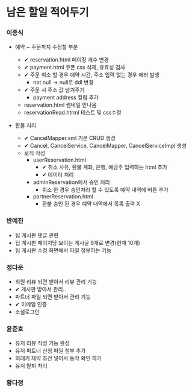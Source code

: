 # 남은 할일 적어두기

### 이종식
- 예약 ~ 주문까지 수정할 부분
    - ✔ reservation.html 페이징 개수 변경
    - ✔ payment.html 쿠폰 css 삭제, 유효성 검사
    - ✔ 주문 취소 할 경우 예약 시간, 주소 입력 없는 경우 에러 발생
        - not null -> null로 ddl 변경
    - ✔ 주문 시 주소 값 넘겨주기
        - payment address 컬럼 추가
    - reservation.html 썸네일 안나옴
    - reservationRead.htrml 테스트 및 css수정

- 환불 처리
    - ✔ CancelMapper.xml 기본 CRUD 생성
    - ✔ Cancel, CancelService, CancelMapper, CancelServiceImpl 생성
    - 로직 작성
        - userReservation.html
            - ✔ 취소 사유, 환불 계좌, 은행, 예금주 입력하는 html 추가
            - ✔ 데이터 처리
        - adminReservation에서 승인 처리 
            - 취소 한 경우 승인처리 할 수 있도록 예약 내역에 버튼 추가
        - partnerReservation.html
            - 환불 승인 된 경우 예약 내역에서 목록 출력 X

### 반예진
- 팁 게시판 댓글 관련
- 팁 게시판 페이지당 보이는 게시글 9개로 변경(현재 10개)
- 팁 게시판 수정 화면에서 파일 첨부하는 기능
  
### 정다운
- 회원 리뷰 되면 받아서 리뷰 관리 기능
- ✔ 게시판 받아서 관리..
- 파트너 파일 되면 받아서 관리 기능
- ✔ 이메일 인증
- 소셜로그인

### 윤준호
- 유저 리뷰 작성 기능 완성
- 유저 파트너 신청 파일 첨부 추가
- 외래키 제약 조건 넣어서 동작 확인 하기
- 유저 탈퇴 처리

### 황다정
